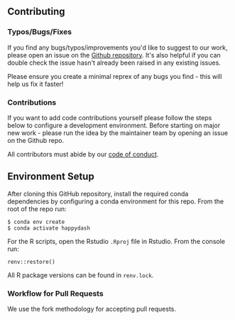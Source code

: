 ## Contributing

### Typos/Bugs/Fixes

If you find any bugs/typos/improvements you'd like to suggest to our work, please open an issue on the [Github repository](https://github.com/UBC-MDS/happy-dash/issues). It's also helpful if you can double check the issue hasn't already been raised in any existing issues.

Please ensure you create a minimal reprex of any bugs you find - this will help us fix it faster!

### Contributions

If you want to add code contributions yourself please follow the steps below to configure a development environment. Before starting on major new work - please run the idea by the maintainer team by opening an issue on the Github repo.

All contributors must abide by our [code of conduct](CODE_OF_CONDUCT.md).

## Environment Setup

After cloning this GitHub repository, install the required conda dependencies by configuring a conda environment for this repo. From the root of the repo run:

```
$ conda env create
$ conda activate happydash
```

For the R scripts, open the Rstudio `.Rproj` file in Rstudio. From the console run:

```
renv::restore()
```

All R package versions can be found in `renv.lock`.

### Workflow for Pull Requests

We use the fork methodology for accepting pull requests.